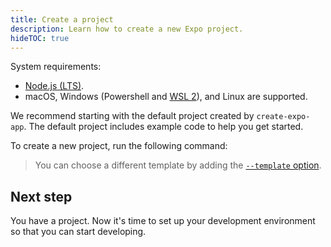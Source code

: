 ```yaml
---
title: Create a project
description: Learn how to create a new Expo project.
hideTOC: true
---
```


System requirements:

- [Node.js (LTS)](https://nodejs.org/en/).
- macOS, Windows (Powershell and [WSL 2](https://expo.fyi/wsl)), and Linux are supported.

We recommend starting with the default project created by `create-expo-app`. The default project includes example code to help you get started.

To create a new project, run the following command:

> You can choose a different template by adding the [`--template` option](/more/create-expo/#--template).

## Next step

You have a project. Now it's time to set up your development environment so that you can start developing.